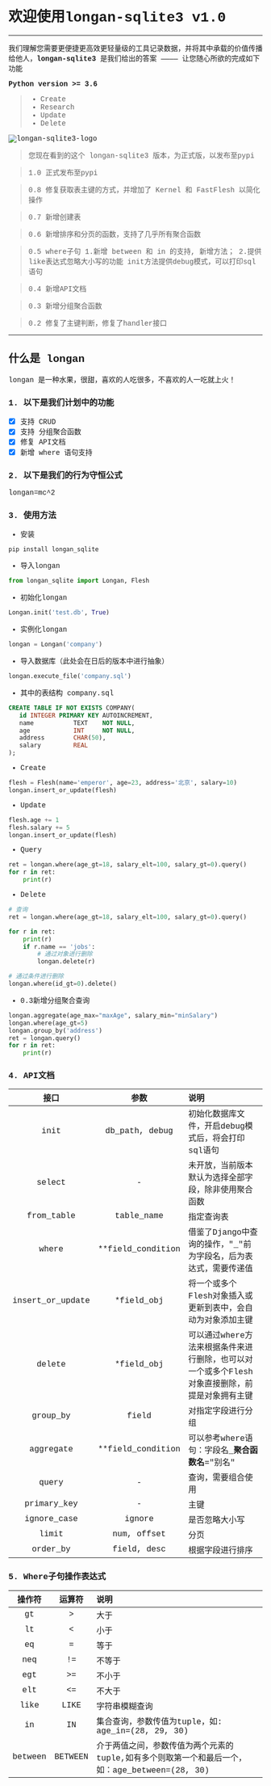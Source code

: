 <font style='font-family:Courier New '>

# 欢迎使用longan-sqlite3 v1.0 
------

我们理解您需要更便捷更高效更轻量级的工具记录数据，并将其中承载的价值传播给他人，**longan-sqlite3** 是我们给出的答案 ———— 让您随心所欲的完成如下功能

**Python version >= 3.6**
> * Create
> * Research
> * Update
> * Delete

![longan-sqlite3-logo](https://img-blog.csdn.net/20180329103235613)



> 您现在看到的这个 longan-sqlite3 版本，为正式版，以发布至pypi

> 1.0 正式发布至pypi

> 0.8 修复获取表主键的方式，并增加了 Kernel 和 FastFlesh 以简化操作

> 0.7 新增创建表

> 0.6 新增排序和分页的函数，支持了几乎所有聚合函数

> 0.5 where子句
>       1.新增 between 和 in 的支持, 新增方法；
>       2.提供like表达式忽略大小写的功能
>     init方法提供debug模式，可以打印sql语句

> 0.4 新增API文档

> 0.3 新增分组聚合函数

> 0.2 修复了主键判断，修复了handler接口
------

## 什么是 longan

longan 是一种水果，很甜，喜欢的人吃很多，不喜欢的人一吃就上火！

### 1. 以下是我们计划中的功能 

- [x] 支持 CRUD
- [x] 支持 分组聚合函数
- [x] 修复 API文档
- [x] 新增 where 语句支持

### 2. 以下是我们的行为守恒公式

longan=mc^2

### 3. 使用方法

 - 安装
```shell
pip install longan_sqlite
```

 - 导入longan
```python
from longan_sqlite import Longan, Flesh
```
 - 初始化longan
```python
Longan.init('test.db', True)
```
 - 实例化longan
```python
longan = Longan('company')
```
 - 导入数据库（此处会在日后的版本中进行抽象）
```python
longan.execute_file('company.sql')
```
 - 其中的表结构 company.sql
```sql
CREATE TABLE IF NOT EXISTS COMPANY(
   id INTEGER PRIMARY KEY AUTOINCREMENT,
   name           TEXT    NOT NULL,
   age            INT     NOT NULL,
   address        CHAR(50),
   salary         REAL
);
```
 - Create
```python
flesh = Flesh(name='emperor', age=23, address='北京', salary=10)
longan.insert_or_update(flesh)
```
 - Update
```python
flesh.age += 1
flesh.salary += 5
longan.insert_or_update(flesh)
```
 - Query
```python
ret = longan.where(age_gt=18, salary_elt=100, salary_gt=0).query()
for r in ret:
    print(r)
```
 - Delete
```python
# 查询
ret = longan.where(age_gt=18, salary_elt=100, salary_gt=0).query()

for r in ret:
    print(r)
    if r.name == 'jobs':
        # 通过对象进行删除
        longan.delete(r)

# 通过条件进行删除
longan.where(id_gt=0).delete()
```
 - 0.3新增分组聚合查询
```python
longan.aggregate(age_max="maxAge", salary_min="minSalary")
longan.where(age_gt=5)
longan.group_by('address')
ret = longan.query()
for r in ret:
    print(r)
```
### 4. API文档

| 接口        | 参数   |  说明  |
| :--------:   | :-----:  | :----  |
| init | db_path, debug | 初始化数据库文件，开启debug模式后，将会打印sql语句 |
| select     | - |   未开放，当前版本默认为选择全部字段，除非使用聚合函数     |
| from_table | table_name | 指定查询表 |
| where | **field_condition | 借鉴了Django中查询的操作，"_"前为字段名，后为表达式，需要传递值 |
| insert_or_update | *field_obj | 将一个或多个Flesh对象插入或更新到表中，会自动为对象添加主键 |
| delete | *field_obj | 可以通过where方法来根据条件来进行删除，也可以对一个或多个Flesh对象直接删除，前提是对象拥有主键 |
| group_by | field | 对指定字段进行分组 |
| aggregate | **field_condition | 可以参考where语句：字段名_**聚合函数名**="别名" |
| query | - | 查询，需要组合使用 |
| primary_key | - | 主键 |
| ignore_case | ignore | 是否忽略大小写 |
| limit | num, offset | 分页 |
| order_by | field, desc |根据字段进行排序 |

### 5. Where子句操作表达式
| 操作符        | 运算符   |  说明  |
| :--------:   | :-----:  | :----  |
| gt | > | 大于 |
| lt | < | 小于 |
| eq | = | 等于 |
| neq | != | 不等于 |
| egt | >= | 不小于 |
| elt | <= | 不大于 |
| like | LIKE | 字符串模糊查询 |
| in | IN | 集合查询，参数传值为tuple，如: age_in=(28, 29, 30) |
| between | BETWEEN | 介于两值之间，参数传值为两个元素的tuple,如有多个则取第一个和最后一个，如：age_between=(28, 30) |

</font>
